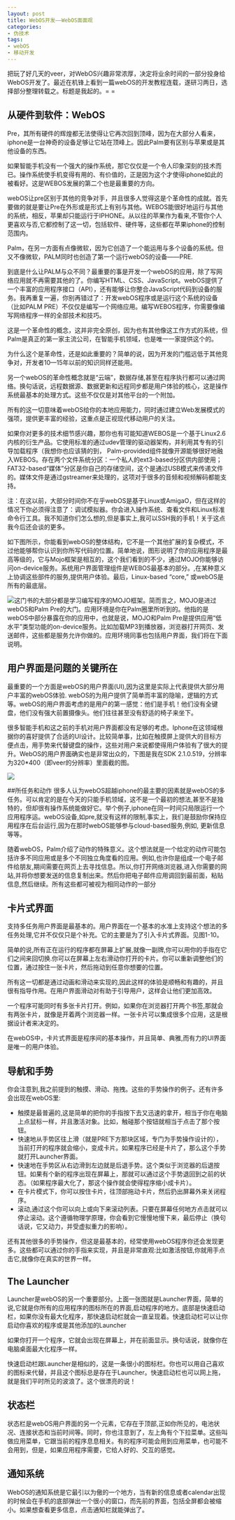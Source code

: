 ```yaml
---
layout: post
title: WebOS开发——WebOS面面观
categories:
- 伪技术
tags:
- webOS
- 移动开发
---
```


把玩了好几天的veer，对WebOS兴趣非常浓厚，决定将业余时间的一部分投身给WebOS开发了。最近在机锋上看到一篇webOS的开发教程连载，遂研习两日，选择部分整理转载之。标题是我起的。= =

## 从硬件到软件：WebOS
Pre，其所有硬件的辉煌都无法使得让它再次回到顶峰，因为在大部分人看来，iphone是一台神奇的设备足够让它站在顶峰上。因此Palm要有区别与苹果或是其他设备的东西。

如果智能手机没有一个强大的操作系统，那它仅仅是一个令人印象深刻的技术而已。操作系统使手机变得有用的、有价值的，正是因为这个才使得iphone如此的被看好。这是WEBOS发展的第二个也是最重要的方向。

webOS让pre区别于其他的竞争对手，并且很多人觉得这是个革命性的成就。首先要做的就是要让Pre在外形或是形式上有别与其他。WEBOS能很好地运行与其他的系统，相反，苹果却只能运行于IPHONE。从以往的苹果作为看来,不管你个人更喜欢与否,它都控制了这一切，包括软件、硬件等，这些都在苹果iphone的控制范围内。

Palm，在另一方面有点像微软，因为它创造了一个能运用与多个设备的系统。但又不像微软，PALM同时也创造了第一个运行webOS的设备——PRE.

到底是什么让PALM与众不同？最重要的事是开发一个webOS的应用，除了写网络应用就不再需要其他的了。你编写HTML、CSS、JavaScript。webOS提供了一个丰富的应用程序接口（API），还有能够让你整合JavaScript代码到设备的服务。我再重复一遍，你别再错过了：开发webOS程序或是运行这个系统的设备（比如PALM PRE）不仅仅是编写一个网络应用。编写WEBOS程序，你需要像编写网络程序一样的全部技术和技巧。

这是一个革命性的概念，这并非完全原创，因为也有其他像这工作方式的系统，但Palm是真正的第一家主流公司，在智能手机领域，也是唯一一家提供这个的。

为什么这个是革命性，还是如此重要的？简单的说，因为开发的门槛远低于其他竞争对，开发者10—15年以前的知识同样还能用。

另一个webOS的革命性概念就是“云端”，数据存储,甚至在程序执行都可以通过网络。换句话说，远程数据源、数据更新和远程同步都是用户体验的核心，这是操作系统最基本的处理方式。这些不仅仅是对其他平台的一个附加。

所有的这一切意味着webOS给你的本地应用能力，同时通过建立Web发展模式的强项，提供更丰富的经验，这重点是正视现代移动用户的关注。

如果你对更多的技术细节感兴趣，那你也有可能知道WEBOS是一个基于Linux2.6内核的衍生产品。它使用标准的通过udev管理的驱动器架构，并利用其专有的引导加载程序（我想你也应该猜的到， Palm-provided组件就像开源能够很好地融入WEBOS。存在两个文件系统分区：一个私人的ext3-based分区供内部使用；FAT32-based“媒体”分区是你自己的存储空间，这个是通过USB模式来传递文件的。媒体文件是通过gstreamer来处理的，这项对于很多的音频和视频解码都能支持。

注：在这以前，大部分时间你不在乎webOS是基于Linux或AmigaO，但在这样的情况下你必须得注意了：调试模拟器。你会进入操作系统、查看文件和Linux标准命令行工具。我不知道你们怎么想的,但是事实上,我可以SSH我的手机！关于这点我今后还会谈的更多。

如下图所示，你能看到webOS的整体结构，它不是一个其他扩展的复杂模式，不过他能够帮你认识到你所写代码的位置。简单地说，图形说明了你的应用程序是最高等级的，它与Mojo框架是相互的，这个我们看到的不少，通过MOJO你能够访问on-device服务。系统用户界面管理组件是WEBOS最基本的部分。,在某种意义上协调这些部件的服务,提供用户体验。最后，Linux-based “core,” 或webOS是所有的最底层。

[![](http://panda0411.com/wordpress/wp-content/uploads/2011/10/webos_framwork.jpg)](http://panda0411.com/wordpress/wp-content/uploads/2011/10/webos_framwork.jpg)这门书的大部分都是学习编写程序的MOJO框架。简而言之，MOJO是进过webOS和Palm Pre的大门。应用环境是你在Palm圈里所听到的。他指的是webOS中部分暴露在你的应用中，也就是说，MOJO和Palm Pre是提供应用“低水平”类型功能的on-device服务。比如加载MP3到播放器，浏览器打开网页、发送邮件，这些都是服务允许你做的。应用环境同事也包括用户界面，我们将在下面说明。

## 用户界面是问题的关键所在
最重要的一个方面是webOS的用户界面(UI),因为这里是实际上代表提供大部分用户丰富的webOS体验. webOS的为用户提供了简单而丰富的隐喻，逻辑的方式等。webOS的用户界面考虑的是用户的第一感觉：他们是手机！他们没有全键盘，他们没有强大前置摄像头。他们往往甚至没有舒适的椅子来坐下。

很多智能手机和这之前的手机对用户界面都没有足够的考虑。Iphone在这领域根据你的喜好提供了合适的UI设计。比较简单事，比如在触摸屏上提供大的目标方便点击，用手势来代替键盘的操作，这些对用户来说都使得用户体验有了很大的提升。WebOS的用户界面确实也是非常出众的，下图是我在SDK 2.1.0.519，分辨率为320*400（即veer的分辨率）里面截的图。

[![](http://panda0411.com/wordpress/wp-content/uploads/2011/10/SDK-2.1.0.519-320x400-Running-Oracle-VM-VirtualBox_004.png)](http://panda0411.com/wordpress/wp-content/uploads/2011/10/SDK-2.1.0.519-320x400-Running-Oracle-VM-VirtualBox_004.png)

##所任务和动作
很多人认为webOS超越iphone的最主要的因素就是webOS的多任务。可以肯定的是在今天的只能手机领域，这不是一个最初的想法,甚至不是独特的，但却很有操作系统能做好它。举个例子,iphone在同一时间只局限运行一个应用程序运。webOS设备,如pre,就没有这样的限制,事实上，我们是鼓励你保持应用程序在后台运行,因为在那时webOS能够参与cloud-based服务,例如, 更新信息等等。

随着webOS，Palm介绍了动作的特殊意义。这个想法就是一个给定的动作可能包括许多不同应用或是多个不同独立角度看的应用。例如,也许你是组成一个电子邮件给朋友,期间需要在网页上去寻找信息。所以,你打开网络浏览器,进入你需要的网站,并将你想要发送的信息复制出来。然后你把电子邮件应用调回到最前面，粘贴信息,然后继续。所有这些都可被视为相同动作的一部分

## 卡片式界面
支持多任务用户界面是最基本的。用户界面在一个基本的水准上支持这个想法的多任务处理,它并不仅仅只是个补充。它的主要是为了引入卡片式界面。见图1-10。

简单的说,所有正在运行的程序都在屏幕上扩展,就像一副牌,你可以用你的手指在它们之间来回切换.你可以在屏幕上左右滑动你打开的卡片。你可以重新调整他们的位置，通过按住一张卡片，然后拖动到任意你想要的位置。

所有这一切都是通过动画和滑动来实现的,因此这样的体验是顺畅和有趣的，并且很有指导作用。在用户界面滑动对有助于引导用户，这样会让他们更加高效。

一个程序可能同时有多张卡片打开。例如，如果你在浏览器打开两个书签,那就会有两张卡片，就像是开着两个浏览器一样。一张卡片可以集成很多个应用，这是根据设计者来决定的。

在webOS中，卡片式界面是程序间的基本操作，并且简单、典雅,而有力的UI界面是唯一的用户体验。

## 导航和手势
你会注意到,我之前提到的触摸、滑动、拖拽。这些的手势操作的例子。还有许多会出现在webOS里:

- 触摸是最普遍的,这是简单的把你的手指按下去又迅速的拿开，相当于你在电脑上点鼠标一样，并且激活对象。比如，触碰那个按钮就相当于点击了那个按钮。
- 快速地从手势区往上滑（就是PRE下方那块区域，专门为手势操作设计的），当前打开的程序就会缩小，变成卡片。如果程序已经是卡片了，那么这个手势就打开Launcher界面。
- 快速地在手势区从右边滑到左边就是后退手势。这个类似于浏览器的后退按钮。如果有个新的程序出现在屏幕上，那就可以通过这个手势退回到之前的状态。（如果程序最大化了，那这个操作就会使得程序缩小成卡片）。
- 在卡片模式下，你可以按住卡片，往顶部拖动卡片，然后扔出屏幕外来关闭程序。
- 滚动,通过这个你可以向上或向下来滚动列表。只要在屏幕任何地方点击就可以停止滚动。这个遵循物理学原理，你会看到它慢慢地慢下来，最后停止（换句话说，它又动力，并受虚拟重力的影响）。

还有其他很多的手势操作，但这是最基本的，经常使用webOS程序你还会发现更多。这些都可以通过你的手指来实现，并且是非常直观:比如激活按钮,你就用手点击它,就像你在真实的世界一样。

## The Launcher
Launcher是webOS的另一个重要部分。上面一张图就是Launcher界面，简单的说,它就是你所有的应用程序的图标所在的界面,启动程序的地方。底部是快速启动栏，如果你没有最大化程序，那快速启动栏就会一直呈现着。快速启动栏可以让你启动你喜欢的程序或是其他添加的Launcher

如果你打开一个程序，它就会出现在屏幕上，并在前面显示。换句话说，就像你在电脑桌面最大化程序一样。

快速启动栏跟Launcher是相似的，这是一条很小的图标栏。你也可以用自己喜欢的图标来代替，并且这个图标总是存在于Launcher。快速启动栏也可以网上拖，就是我们平时所见的波浪了。这个很漂亮的说！

## 状态栏
状态栏是webOS用户界面的另一个元素，它存在于顶部,正如你所见的，电池状况、连接状态和当前时间等。同时，你也注意到了，左上角有个下拉菜单。这些叫做应用菜单，它跟当前的程序息息相关。有的程序可能会用到应用菜单，也可能不会用到，但是，如果应用程序需要，它给人好的、交互的感觉。

## 通知系统
WebOS的通知系统是它最引以为傲的一个地方，当有新的信息或者calendar出现的时候会在手机的底部弹出一个很小的窗口，而先前的界面，包括全屏都会被缩小。如果想查看更多信息，点击通知栏就能弹出了。